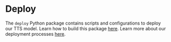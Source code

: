 # Deploy

The `deploy` Python package contains scripts and configurations to deploy our TTS model.
Learn how to build this package [here](/docs/BUILD.md). Learn more about our deployment processes [here](/docs/DEPLOYMENT.md).
